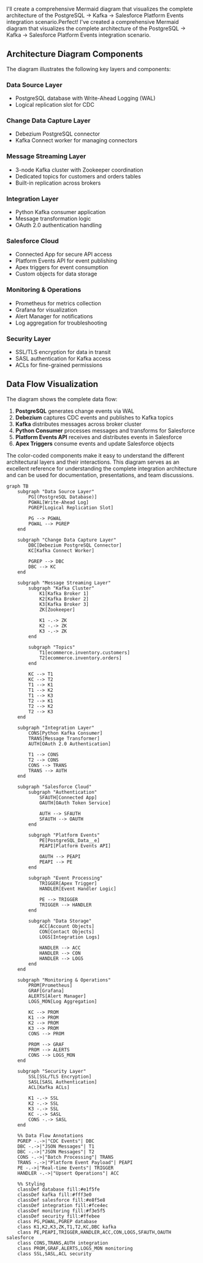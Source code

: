I'll create a comprehensive Mermaid diagram that visualizes the complete architecture of the PostgreSQL → Kafka → Salesforce Platform Events integration scenario.Perfect! I've created a comprehensive Mermaid diagram that visualizes the complete architecture of the PostgreSQL → Kafka → Salesforce Platform Events integration scenario.

## Architecture Diagram Components

The diagram illustrates the following key layers and components:

### **Data Source Layer**
- PostgreSQL database with Write-Ahead Logging (WAL)
- Logical replication slot for CDC

### **Change Data Capture Layer** 
- Debezium PostgreSQL connector
- Kafka Connect worker for managing connectors

### **Message Streaming Layer**
- 3-node Kafka cluster with Zookeeper coordination
- Dedicated topics for customers and orders tables
- Built-in replication across brokers

### **Integration Layer**
- Python Kafka consumer application
- Message transformation logic
- OAuth 2.0 authentication handling

### **Salesforce Cloud**
- Connected App for secure API access
- Platform Events API for event publishing
- Apex triggers for event consumption
- Custom objects for data storage

### **Monitoring & Operations**
- Prometheus for metrics collection
- Grafana for visualization
- Alert Manager for notifications
- Log aggregation for troubleshooting

### **Security Layer**
- SSL/TLS encryption for data in transit
- SASL authentication for Kafka access
- ACLs for fine-grained permissions

## Data Flow Visualization

The diagram shows the complete data flow:
1. **PostgreSQL** generates change events via WAL
2. **Debezium** captures CDC events and publishes to Kafka topics
3. **Kafka** distributes messages across broker cluster
4. **Python Consumer** processes messages and transforms for Salesforce
5. **Platform Events API** receives and distributes events in Salesforce
6. **Apex Triggers** consume events and update Salesforce objects

The color-coded components make it easy to understand the different architectural layers and their interactions. This diagram serves as an excellent reference for understanding the complete integration architecture and can be used for documentation, presentations, and team discussions.
```mermaid
graph TB
    subgraph "Data Source Layer"
        PG[(PostgreSQL Database)]
        PGWAL[Write-Ahead Log]
        PGREP[Logical Replication Slot]
        
        PG --> PGWAL
        PGWAL --> PGREP
    end

    subgraph "Change Data Capture Layer"
        DBC[Debezium PostgreSQL Connector]
        KC[Kafka Connect Worker]
        
        PGREP --> DBC
        DBC --> KC
    end

    subgraph "Message Streaming Layer"
        subgraph "Kafka Cluster"
            K1[Kafka Broker 1]
            K2[Kafka Broker 2] 
            K3[Kafka Broker 3]
            ZK[Zookeeper]
            
            K1 -.-> ZK
            K2 -.-> ZK
            K3 -.-> ZK
        end
        
        subgraph "Topics"
            T1[ecommerce.inventory.customers]
            T2[ecommerce.inventory.orders]
        end
        
        KC --> T1
        KC --> T2
        T1 --> K1
        T1 --> K2
        T1 --> K3
        T2 --> K1
        T2 --> K2
        T2 --> K3
    end

    subgraph "Integration Layer"
        CONS[Python Kafka Consumer]
        TRANS[Message Transformer]
        AUTH[OAuth 2.0 Authentication]
        
        T1 --> CONS
        T2 --> CONS
        CONS --> TRANS
        TRANS --> AUTH
    end

    subgraph "Salesforce Cloud"
        subgraph "Authentication"
            SFAUTH[Connected App]
            OAUTH[OAuth Token Service]
            
            AUTH --> SFAUTH
            SFAUTH --> OAUTH
        end
        
        subgraph "Platform Events"
            PE[PostgreSQL_Data__e]
            PEAPI[Platform Events API]
            
            OAUTH --> PEAPI
            PEAPI --> PE
        end
        
        subgraph "Event Processing"
            TRIGGER[Apex Trigger]
            HANDLER[Event Handler Logic]
            
            PE --> TRIGGER
            TRIGGER --> HANDLER
        end
        
        subgraph "Data Storage"
            ACC[Account Objects]
            CON[Contact Objects]
            LOGS[Integration Logs]
            
            HANDLER --> ACC
            HANDLER --> CON
            HANDLER --> LOGS
        end
    end

    subgraph "Monitoring & Operations"
        PROM[Prometheus]
        GRAF[Grafana]
        ALERTS[Alert Manager]
        LOGS_MON[Log Aggregation]
        
        KC --> PROM
        K1 --> PROM
        K2 --> PROM
        K3 --> PROM
        CONS --> PROM
        
        PROM --> GRAF
        PROM --> ALERTS
        CONS --> LOGS_MON
    end

    subgraph "Security Layer"
        SSL[SSL/TLS Encryption]
        SASL[SASL Authentication]
        ACL[Kafka ACLs]
        
        K1 -.-> SSL
        K2 -.-> SSL
        K3 -.-> SSL
        KC -.-> SASL
        CONS -.-> SASL
    end

    %% Data Flow Annotations
    PGREP -.->|"CDC Events"| DBC
    DBC -.->|"JSON Messages"| T1
    DBC -.->|"JSON Messages"| T2
    CONS -.->|"Batch Processing"| TRANS
    TRANS -.->|"Platform Event Payload"| PEAPI
    PE -.->|"Real-time Events"| TRIGGER
    HANDLER -.->|"Upsert Operations"| ACC

    %% Styling
    classDef database fill:#e1f5fe
    classDef kafka fill:#fff3e0
    classDef salesforce fill:#e8f5e8
    classDef integration fill:#fce4ec
    classDef monitoring fill:#f3e5f5
    classDef security fill:#ffebee
    class PG,PGWAL,PGREP database
    class K1,K2,K3,ZK,T1,T2,KC,DBC kafka
    class PE,PEAPI,TRIGGER,HANDLER,ACC,CON,LOGS,SFAUTH,OAUTH salesforce
    class CONS,TRANS,AUTH integration
    class PROM,GRAF,ALERTS,LOGS_MON monitoring
    class SSL,SASL,ACL security
```

